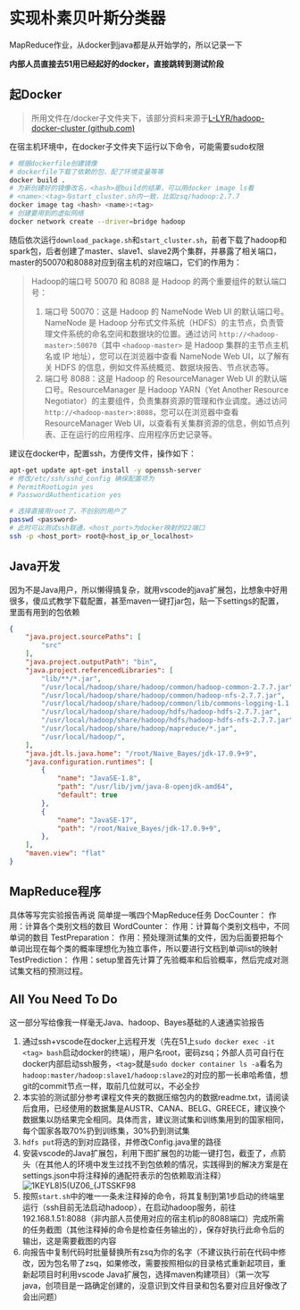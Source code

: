 

# 实现朴素贝叶斯分类器

MapReduce作业，从docker到java都是从开始学的，所以记录一下

**内部人员直接去51用已经起好的docker，直接跳转到测试阶段**

## 起Docker

> 所用文件在/docker子文件夹下，该部分资料来源于[L-LYR/hadoop-docker-cluster (github.com)](https://github.com/L-LYR/hadoop-docker-cluster/tree/master)

在宿主机环境中，在docker子文件夹下运行以下命令，可能需要sudo权限

```bash
# 根据dockerfile创建镜像
# dockerfile下载了依赖的包、配了环境变量等等
docker build . 
# 为新创建好的镜像改名，<hash>是build的结果，可以用docker image ls看
# <name>:<tag>与start_cluster.sh内一致，比如zsq/hadoop:2.7.7
docker image tag <hash> <name>:<tag>
# 创建要用到的虚拟网络
docker network create --driver=bridge hadoop
```

随后依次运行`download_package.sh`和`start_cluster.sh`，前者下载了hadoop和spark包，后者创建了master、slave1、slave2两个集群，并暴露了相关端口，master的50070和8088对应到宿主机的对应端口，它们的作用为：

>  Hadoop的端口号 50070 和 8088 是 Hadoop 的两个重要组件的默认端口号：
>
> 1. 端口号 50070：这是 Hadoop 的 NameNode Web UI 的默认端口号。NameNode 是 Hadoop 分布式文件系统（HDFS）的主节点，负责管理文件系统的命名空间和数据块的位置。通过访问 `http://<hadoop-master>:50070`（其中 `<hadoop-master>` 是 Hadoop 集群的主节点主机名或 IP 地址），您可以在浏览器中查看 NameNode Web UI，以了解有关 HDFS 的信息，例如文件系统概览、数据块报告、节点状态等。
> 2. 端口号 8088：这是 Hadoop 的 ResourceManager Web UI 的默认端口号。ResourceManager 是 Hadoop YARN（Yet Another Resource Negotiator）的主要组件，负责集群资源的管理和作业调度。通过访问 `http://<hadoop-master>:8088`，您可以在浏览器中查看 ResourceManager Web UI，以查看有关集群资源的信息，例如节点列表、正在运行的应用程序、应用程序历史记录等。

建议在docker中，配置ssh，方便传文件，操作如下：

``` bash
apt-get update apt-get install -y openssh-server
# 修改/etc/ssh/sshd_config 确保配置项为
# PermitRootLogin yes
# PasswordAuthentication yes

# 选择直接用root了，不创别的用户了
passwd <password>
# 此时可以测试ssh联通，<host_port>为docker映射的22端口
ssh -p <host_port> root@<host_ip_or_localhost>
```

## Java开发

因为不是Java用户，所以懒得搞复杂，就用vscode的java扩展包，比想象中好用很多，傻瓜式教学下载配置，甚至maven一键打jar包，贴一下settings的配置，里面有用到的包依赖

``` json
{
    "java.project.sourcePaths": [
        "src"
    ],
    "java.project.outputPath": "bin",
    "java.project.referencedLibraries": [
        "lib/**/*.jar",
        "/usr/local/hadoop/share/hadoop/common/hadoop-common-2.7.7.jar",
        "/usr/local/hadoop/share/hadoop/common/hadoop-nfs-2.7.7.jar",
        "/usr/local/hadoop/share/hadoop/common/lib/commons-logging-1.1.3.jar",
        "/usr/local/hadoop/share/hadoop/hdfs/hadoop-hdfs-2.7.7.jar",
        "/usr/local/hadoop/share/hadoop/hdfs/hadoop-hdfs-nfs-2.7.7.jar",
        "/usr/local/hadoop/share/hadoop/mapreduce/*.jar",
        "/usr/local/hadoop/",
    ],
    "java.jdt.ls.java.home": "/root/Naive_Bayes/jdk-17.0.9+9",
    "java.configuration.runtimes": [
        {
            "name": "JavaSE-1.8",
            "path": "/usr/lib/jvm/java-8-openjdk-amd64",
            "default": true
        },
        {
            "name": "JavaSE-17",
            "path": "/root/Naive_Bayes/jdk-17.0.9+9",
        },
    ],
    "maven.view": "flat"
}
```

## MapReduce程序

具体等写完实验报告再说
简单提一嘴四个MapReduce任务
DocCounter：
	作用：计算各个类别文档的数目
WordCounter：
	作用：计算每个类别文档中，不同单词的数目
TestPreparation：
	作用：预处理测试集的文件，因为后面要把每个单词出现在每个类的概率理想化为独立事件，所以要进行文档到单词list的映射
 TestPrediction：
	作用：setup里首先计算了先验概率和后验概率，然后完成对测试集文档的预测过程。

## All You Need To Do
这一部分写给像我一样毫无Java、hadoop、Bayes基础的人速通实验报告

1. 通过ssh+vscode在docker上远程开发（先在51上`sudo docker exec -it <tag> bash`启动docker的终端），用户名root，密码zsq；外部人员可自行在docker内部启动ssh服务，`<tag>`就是`sudo docker container ls -a`看名为`hadoop:master/hadoop:slave1/hadoop:slave2`的对应的那一长串哈希值，想git的commit节点一样，取前几位就可以，不必全抄
2. 本实验的测试部分参考课程文件夹的数据压缩包内的数据readme.txt，请阅读后食用，已经使用的数据集是AUSTR、CANA、BELG、GREECE，建议换个数据集以防结果完全相同。具体而言，建议测试集和训练集用到的国家相同，每个国家各取70%扔到训练集，30%扔到测试集
3. `hdfs put`将选的到对应路径，并修改Config.java里的路径
4. 安装vscode的Java扩展包，利用下图扩展包的功能一键打包，截歪了，点箭头（在其他人的环境中发生过找不到包依赖的情况，实践得到的解决方案是在settings.json中将注释掉的通配符表示的包依赖取消注释）![1KEYL8)5(UZ06_{JTSSKF98](https://github.com/FauraSol/MR-NaiveBayes/assets/56348816/25a264bf-31b4-4e7c-ad46-05cc13a59c22)
5. 按照`start.sh`中的唯一一条未注释掉的命令，将其复制到第1步启动的终端里运行（ssh目前无法启动hadoop），在启动hadoop服务，前往192.168.1.51:8088（非内部人员使用对应的宿主机ip的8088端口）完成所需的任务截图（其他注释掉的命令是检查任务输出的），保存好执行此命令后的输出，这是需要截图的内容
6. 向报告中复制代码时批量替换所有zsq为你的名字（不建议执行前在代码中修改，因为包名带了zsq，如果修改，需要按照相似的目录格式重新起项目，重新起项目时利用vscode Java扩展包，选择maven构建项目）（第一次写java，创项目是一路确定创建的，没意识到文件目录和包名要对应且好像改了会出问题）

